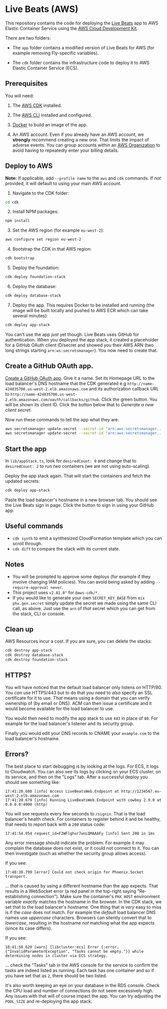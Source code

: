 # Live Beats (AWS)

This repository contains the code for deploying the [Live Beats](https://github.com/fly-apps/live_beats) app to AWS Elastic Container Service using the [AWS Cloud Development Kit](https://aws.amazon.com/cdk/).

There are two folders:

- The `app` folder contains a modified version of Live Beats for AWS (for example removing Fly-specific variables).

- The `cdk` folder contains the infrastructure code to deploy it to AWS Elastic Container Service (ECS).

## Prerequisites

You will need:

1. The [AWS CDK](https://docs.aws.amazon.com/cdk/v2/guide/getting_started.html#getting_started_install) installed.

2. The [AWS CLI](https://docs.aws.amazon.com/cli/latest/userguide/getting-started-install.html) installed and configured.

3. [Docker](https://docs.docker.com/get-docker/) to build an image of the app.

4. An AWS account. Even if you already have an AWS account, we **strongly** recommend creating a new one. That limits the impact of adverse events. You can group accounts within an [AWS Organization](https://docs.aws.amazon.com/controltower/latest/userguide/organizations.html) to avoid having to repeatedly enter your billing details.

## Deploy to AWS

**Note:** If applicable, add `--profile name` to the `aws` and `cdk` commands. If _not_ provided, it will default to using your main AWS account.

1. Navigate to the CDK folder:

```bash
cd cdk
```

2. Install NPM packages:

```bash
npm install
```

3. Set the AWS region (for example `eu-west-2`):

```bash
aws configure set region eu-west-2
```

4. Bootstrap the CDK in that AWS region:

```bash
cdk bootstrap
```

5. Deploy the foundation:

```bash
cdk deploy foundation-stack
```

6. Deploy the database:

```bash
cdk deploy database-stack
```

7. Deploy the app. This requires Docker to be installed and running (the image will be built locally and pushed to AWS ECR which can take several minutes):

```bash
cdk deploy app-stack
```

You can't use the app _just_ yet though. Live Beats uses GitHub for authentication. When you deployed the app stack, it created a placeholder for a GitHub OAuth client ID/secret and showed you their AWS ARN (two long strings starting `arn:ws:secretsmanager`). You now need to create that.

## Create a GitHub OAuth app.

[Create a GitHub OAuth app](https://github.com/settings/applications/new). Give it a name. Set its Homepage URL to the load balancer's DNS hostname that the CDK generated e.g `http://name-424835706.us-west-2.elb.amazonaws.com` and its authorization callback URL to `http://name-424835706.us-west-2.elb.amazonaws.com/oauth/callbacks/github`. Click the green button. You will be shown its client ID. Click the button below that to _Generate a new client secret_.

Now run these commands to tell the app what they are:

```bash
aws secretsmanager update-secret --secret-id "arn:aws:secretsmanager...the-github-client-id-one" --secret-string "your-github-client-id"
aws secretsmanager update-secret --secret-id "arn:aws:secretsmanager...the-github-client-secret-one" --secret-string "your-github-client-secret"
```

## Start the app

In `lib/appStack.ts`, look for `desiredCount: 0` and change that to `desiredCount: 2` to run _two_ containers (we are not using auto-scaling).

Deploy the app stack again. That will start the containers and fetch the updated secrets:

```bash
cdk deploy app-stack
```

Paste the load balancer's hostname in a new browser tab. You should see the Live Beats sign in page. Click the button to sign in using your GitHub app.

## Useful commands

- `cdk synth` to emit a synthesized CloudFormation template which you can scroll through.
- `cdk diff` to compare the stack with its current state.

## Notes

- You will be prompted to approve some deploys (for example if they involve changing IAM policies). You can avoid being asked by adding `--require-approval never`.
- This project uses `v2.81.0"` for `@aws-cdk/*`.
- If you would like to generate your own `SECRET_KEY_BASE` from `mix phx.gen.secret` simply update the secret we made using the same CLI call, as above. Just use the `arn` of _that_ secret which you can get from the stack, CLI or console.

## Clean up

AWS Resources incur a cost. If you are sure, you can delete the stacks:

```bash
cdk destroy app-stack
cdk destroy database-stack
cdk destroy foundation-stack
```

## HTTPS?

You will have noticed that the default load balancer only listens on HTTP/80. You _can_ use HTTPS/443 but to do that you need to _also_ specify an SSL certificate for it to use. _That_ means using a domain that you can verify ownership of (by email or DNS). ACM can then issue a certificate and it would become available for the load balancer to use.

You would then need to modify the app stack to use `443` in place of `80`. For example for the load balancer's listener and its security group.

Finally you would edit your DNS records to CNAME your `example.com` to the load balancer's hostname.

## Errors?

The best place to start debugging is by looking at the logs. For ECS, it logs to Cloudwatch. You can also see its logs by clicking on your ECS cluster, on its service, and then on the "Logs" tab. After a successful deploy you should see something like:

```
17:41:20.680 [info] Access LiveBeatsWeb.Endpoint at http://1234567.eu-west-2.elb.amazonaws.com
17:41:20.679 [info] Running LiveBeatsWeb.Endpoint with cowboy 2.9.0 at 0.0.0.0:4000 (http)
```

You will see requests every few seconds to `/signin`. That is the load balancer's health check. For containers to register behind it and be healthy, that needs to report back with a `200` status code:

```
17:41:54.954 request_id=F2WFlghur7wnLQMAAAFy [info] Sent 200 in 1ms
```

Any error message should indicate the problem. For example it may complain the database does not exist, or it could not connect to it. You can then investigate (such as whether the security group allows access).

If you see:

```
17:48:38.799 [error] Could not check origin for Phoenix.Socket transport.
```

... _that_ is caused by using a different hostname than the app expects. That results in a WebSocket error (a red panel in the top-right saying "Re-establishing connection"). Make sure the container's `PHX_HOST` environment variable _exactly_ matches the hostname in the browser. In the CDK stack, we set that to the load balancer's hostname. One thing that is _very_ easy to miss is if the _case_ does not match. For example the _default_ load balancer DNS names use _uppercase_ characters. Browsers can silently convert that to _lowercase_, resulting in the hostname _not_ matching what the app expects (since its case differs).

If you see:

```
18:41:58.620 [warn] [libcluster:ecs] Error {:error, {"InvalidParameterException", "Tasks cannot be empty."}} while determining nodes in cluster via ECS strategy.
```

... check the "Tasks" tab in the AWS console for the service to confirm the tasks are indeed listed as running. Each task has one container and so if you have set that as `2`, there should be two listed.

It's also worth keeping an eye on your database in the RDS console. Check the CPU load and number of connections do not seem excessively high. Any issues with that will of course impact the app. You can try adjusting the `POOL_SIZE` and re-deploying the app stack.
